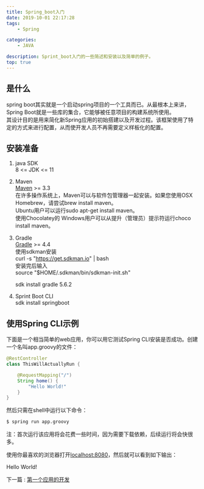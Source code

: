 ```yaml
---
title: Spring_boot入门
date: 2019-10-01 22:17:28
tags:
    - Spring

categories:
    - JAVA

description: Sprint_boot入门的一些简述和安装以及简单的例子。
top: true
---
```


## 是什么

spring boot其实就是一个启动spring项目的一个工具而已。从最根本上来讲，Spring Boot就是一些库的集合，它能够被任意项目的构建系统所使用。  
其设计目的是用来简化新Spring应用的初始搭建以及开发过程。该框架使用了特定的方式来进行配置，从而使开发人员不再需要定义样板化的配置。

## 安装准备

1. java SDK  
    8 <= JDK <= 11
2. Maven  
    [Maven](https://maven.apache.org/) >= 3.3  
    在许多操作系统上，Maven可以与软件包管理器一起安装。如果您使用OSX Homebrew，请尝试brew install maven。  
    Ubuntu用户可以运行sudo apt-get install maven。  
    使用Chocolatey的 Windows用户可以从提升（管理员）提示符运行choco install maven。
3. Gradle  
    [Gradle](https://gradle.org) >= 4.4  
    使用sdkman安装  
    curl -s "https://get.sdkman.io" | bash  
    安装完后输入  
    source "$HOME/.sdkman/bin/sdkman-init.sh"

     sdk install gradle 5.6.2


4. Sprint Boot CLI  
    sdk install springboot  



## 使用Spring CLI示例

下面是一个相当简单的web应用，你可以用它测试Spring CLI安装是否成功。创建一个名叫app.groovy的文件：

```java
@RestController
class ThisWillActuallyRun {

    @RequestMapping("/")
    String home() {
        "Hello World!"
    }
}
```

然后只需在shell中运行以下命令：
```sh
$ spring run app.groovy
```

注：首次运行该应用将会花费一些时间，因为需要下载依赖，后续运行将会快很多。

使用你最喜欢的浏览器打开[localhost:8080](localhost:8080)，然后就可以看到如下输出：

Hello World!


下一篇 : [第一个应用的开发](https://edxuanlen.gitee.io/2019/10/02/Spring-boot%E7%AC%AC%E4%B8%80%E4%B8%AA%E5%BA%94%E7%94%A8%E7%9A%84%E5%BC%80%E5%8F%91/)